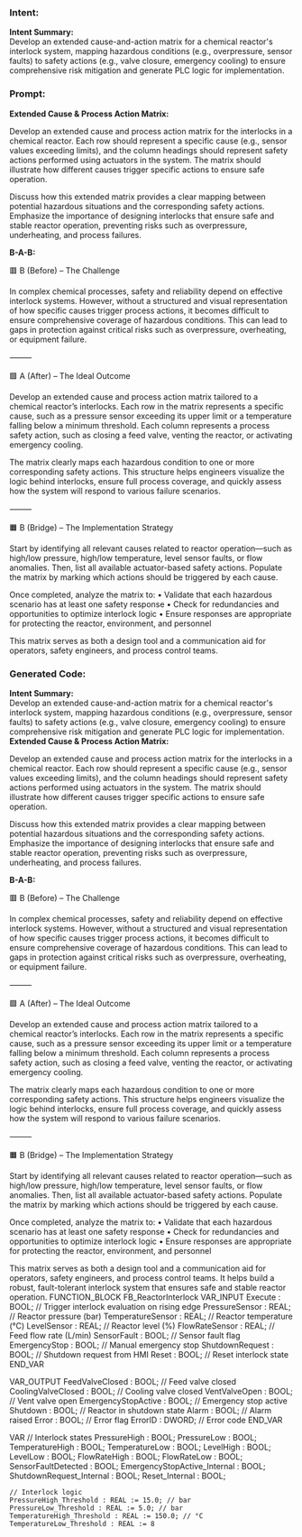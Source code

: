 ### Intent:
**Intent Summary:**  
Develop an extended cause-and-action matrix for a chemical reactor's interlock system, mapping hazardous conditions (e.g., overpressure, sensor faults) to safety actions (e.g., valve closure, emergency cooling) to ensure comprehensive risk mitigation and generate PLC logic for implementation.

### Prompt:
**Extended Cause & Process Action Matrix:**

Develop an extended cause and process action matrix for the interlocks in a chemical reactor. Each row should represent a specific cause (e.g., sensor values exceeding limits), and the column headings should represent safety actions performed using actuators in the system. The matrix should illustrate how different causes trigger specific actions to ensure safe operation.

Discuss how this extended matrix provides a clear mapping between potential hazardous situations and the corresponding safety actions. Emphasize the importance of designing interlocks that ensure safe and stable reactor operation, preventing risks such as overpressure, underheating, and process failures.

**B-A-B:**


🟥 B (Before) – The Challenge

In complex chemical processes, safety and reliability depend on effective interlock systems. However, without a structured and visual representation of how specific causes trigger process actions, it becomes difficult to ensure comprehensive coverage of hazardous conditions. This can lead to gaps in protection against critical risks such as overpressure, overheating, or equipment failure.

⸻

🟩 A (After) – The Ideal Outcome

Develop an extended cause and process action matrix tailored to a chemical reactor’s interlocks. Each row in the matrix represents a specific cause, such as a pressure sensor exceeding its upper limit or a temperature falling below a minimum threshold. Each column represents a process safety action, such as closing a feed valve, venting the reactor, or activating emergency cooling.

The matrix clearly maps each hazardous condition to one or more corresponding safety actions. This structure helps engineers visualize the logic behind interlocks, ensure full process coverage, and quickly assess how the system will respond to various failure scenarios.

⸻

🟧 B (Bridge) – The Implementation Strategy

Start by identifying all relevant causes related to reactor operation—such as high/low pressure, high/low temperature, level sensor faults, or flow anomalies. Then, list all available actuator-based safety actions. Populate the matrix by marking which actions should be triggered by each cause.

Once completed, analyze the matrix to:
	•	Validate that each hazardous scenario has at least one safety response
	•	Check for redundancies and opportunities to optimize interlock logic
	•	Ensure responses are appropriate for protecting the reactor, environment, and personnel

This matrix serves as both a design tool and a communication aid for operators, safety engineers, and process control teams.

### Generated Code:
**Intent Summary:**  
Develop an extended cause-and-action matrix for a chemical reactor's interlock system, mapping hazardous conditions (e.g., overpressure, sensor faults) to safety actions (e.g., valve closure, emergency cooling) to ensure comprehensive risk mitigation and generate PLC logic for implementation.
**Extended Cause & Process Action Matrix:**

Develop an extended cause and process action matrix for the interlocks in a chemical reactor. Each row should represent a specific cause (e.g., sensor values exceeding limits), and the column headings should represent safety actions performed using actuators in the system. The matrix should illustrate how different causes trigger specific actions to ensure safe operation.

Discuss how this extended matrix provides a clear mapping between potential hazardous situations and the corresponding safety actions. Emphasize the importance of designing interlocks that ensure safe and stable reactor operation, preventing risks such as overpressure, underheating, and process failures.

**B-A-B:**


🟥 B (Before) – The Challenge

In complex chemical processes, safety and reliability depend on effective interlock systems. However, without a structured and visual representation of how specific causes trigger process actions, it becomes difficult to ensure comprehensive coverage of hazardous conditions. This can lead to gaps in protection against critical risks such as overpressure, overheating, or equipment failure.

⸻

🟩 A (After) – The Ideal Outcome

Develop an extended cause and process action matrix tailored to a chemical reactor’s interlocks. Each row in the matrix represents a specific cause, such as a pressure sensor exceeding its upper limit or a temperature falling below a minimum threshold. Each column represents a process safety action, such as closing a feed valve, venting the reactor, or activating emergency cooling.

The matrix clearly maps each hazardous condition to one or more corresponding safety actions. This structure helps engineers visualize the logic behind interlocks, ensure full process coverage, and quickly assess how the system will respond to various failure scenarios.

⸻

🟧 B (Bridge) – The Implementation Strategy

Start by identifying all relevant causes related to reactor operation—such as high/low pressure, high/low temperature, level sensor faults, or flow anomalies. Then, list all available actuator-based safety actions. Populate the matrix by marking which actions should be triggered by each cause.

Once completed, analyze the matrix to:
	•	Validate that each hazardous scenario has at least one safety response
	•	Check for redundancies and opportunities to optimize interlock logic
	•	Ensure responses are appropriate for protecting the reactor, environment, and personnel

This matrix serves as both a design tool and a communication aid for operators, safety engineers, and process control teams. It helps build a robust, fault-tolerant interlock system that ensures safe and stable reactor operation.
FUNCTION_BLOCK FB_ReactorInterlock
VAR_INPUT
    Execute : BOOL; // Trigger interlock evaluation on rising edge
    PressureSensor : REAL; // Reactor pressure (bar)
    TemperatureSensor : REAL; // Reactor temperature (°C)
    LevelSensor : REAL; // Reactor level (%)
    FlowRateSensor : REAL; // Feed flow rate (L/min)
    SensorFault : BOOL; // Sensor fault flag
    EmergencyStop : BOOL; // Manual emergency stop
    ShutdownRequest : BOOL; // Shutdown request from HMI
    Reset : BOOL; // Reset interlock state
END_VAR

VAR_OUTPUT
    FeedValveClosed : BOOL; // Feed valve closed
    CoolingValveClosed : BOOL; // Cooling valve closed
    VentValveOpen : BOOL; // Vent valve open
    EmergencyStopActive : BOOL; // Emergency stop active
    Shutdown : BOOL; // Reactor in shutdown state
    Alarm : BOOL; // Alarm raised
    Error : BOOL; // Error flag
    ErrorID : DWORD; // Error code
END_VAR

VAR
    // Interlock states
    PressureHigh : BOOL;
    PressureLow : BOOL;
    TemperatureHigh : BOOL;
    TemperatureLow : BOOL;
    LevelHigh : BOOL;
    LevelLow : BOOL;
    FlowRateHigh : BOOL;
    FlowRateLow : BOOL;
    SensorFaultDetected : BOOL;
    EmergencyStopActive_Internal : BOOL;
    ShutdownRequest_Internal : BOOL;
    Reset_Internal : BOOL;

    // Interlock logic
    PressureHigh_Threshold : REAL := 15.0; // bar
    PressureLow_Threshold : REAL := 5.0; // bar
    TemperatureHigh_Threshold : REAL := 150.0; // °C
    TemperatureLow_Threshold : REAL := 8
